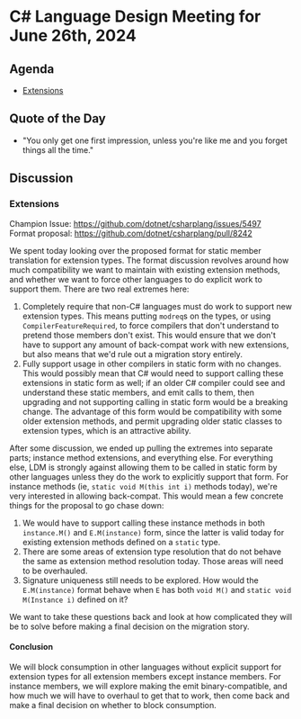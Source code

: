 # C# Language Design Meeting for June 26th, 2024

## Agenda

- [Extensions](#extensions)

## Quote of the Day

- "You only get one first impression, unless you're like me and you forget things all the time."

## Discussion

### Extensions

Champion Issue: https://github.com/dotnet/csharplang/issues/5497  
Format proposal: https://github.com/dotnet/csharplang/pull/8242

We spent today looking over the proposed format for static member translation for extension types. The format discussion revolves around how much compatibility we want to maintain with existing extension
methods, and whether we want to force other languages to do explicit work to support them. There are two real extremes here:

1. Completely require that non-C# languages must do work to support new extension types. This means putting `modreq`s on the types, or using `CompilerFeatureRequired`, to force compilers that don't understand
   to pretend those members don't exist. This would ensure that we don't have to support any amount of back-compat work with new extensions, but also means that we'd rule out a migration story entirely.
2. Fully support usage in other compilers in static form with no changes. This would possibly mean that C# would need to support calling these extensions in static form as well; if an older C# compiler could see
   and understand these static members, and emit calls to them, then upgrading and not supporting calling in static form would be a breaking change. The advantage of this form would be compatibility with some
   older extension methods, and permit upgrading older static classes to extension types, which is an attractive ability.

After some discussion, we ended up pulling the extremes into separate parts; instance method extensions, and everything else. For everything else, LDM is strongly against allowing them to be called in static
form by other languages unless they do the work to explicitly support that form. For instance methods (ie, `static void M(this int i)` methods today), we're very interested in allowing back-compat. This would
mean a few concrete things for the proposal to go chase down:

1. We would have to support calling these instance methods in both `instance.M()` and `E.M(instance)` form, since the latter is valid today for existing extension methods defined on a `static` type.
2. There are some areas of extension type resolution that do not behave the same as extension method resolution today. Those areas will need to be overhauled.
3. Signature uniqueness still needs to be explored. How would the `E.M(instance)` format behave when `E` has both `void M()` and `static void M(Instance i)` defined on it?

We want to take these questions back and look at how complicated they will be to solve before making a final decision on the migration story.

#### Conclusion

We will block consumption in other languages without explicit support for extension types for all extension members except instance members. For instance members, we will explore making the emit binary-compatible,
and how much we will have to overhaul to get that to work, then come back and make a final decision on whether to block consumption.
